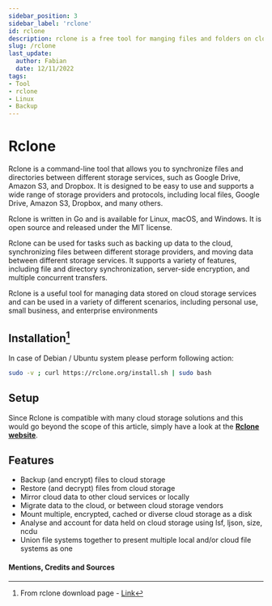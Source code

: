 ```yaml
---
sidebar_position: 3
sidebar_label: 'rclone'
id: rclone
description: rclone is a free tool for manging files and folders on cloud storage.
slug: /rclone
last_update:
  author: Fabian
  date: 12/11/2022
tags:
- Tool
- rclone
- Linux
- Backup
---
```


# Rclone

Rclone is a command-line tool that allows you to synchronize files and directories between different storage services, such as Google Drive, Amazon S3, and Dropbox. It is designed to be easy to use and supports a wide range of storage providers and protocols, including local files, Google Drive, Amazon S3, Dropbox, and many others.

Rclone is written in Go and is available for Linux, macOS, and Windows. It is open source and released under the MIT license.

Rclone can be used for tasks such as backing up data to the cloud, synchronizing files between different storage providers, and moving data between different storage services. It supports a variety of features, including file and directory synchronization, server-side encryption, and multiple concurrent transfers.

Rclone is a useful tool for managing data stored on cloud storage services and can be used in a variety of different scenarios, including personal use, small business, and enterprise environments

## Installation[^1]

In case of Debian / Ubuntu system please perform following action:

```bash
sudo -v ; curl https://rclone.org/install.sh | sudo bash
```

## Setup

Since Rclone is compatible with many cloud storage solutions and this would go beyond the scope of this article, simply have a look at the [**Rclone website**](https://rclone.org/#providers).

## Features

* Backup (and encrypt) files to cloud storage
* Restore (and decrypt) files from cloud storage
* Mirror cloud data to other cloud services or locally
* Migrate data to the cloud, or between cloud storage vendors
* Mount multiple, encrypted, cached or diverse cloud storage as a disk
* Analyse and account for data held on cloud storage using lsf, ljson, size, ncdu
* Union file systems together to present multiple local and/or cloud file systems as one


#### Mentions, Credits and Sources

[^1]: From rclone download page - [Link](https://rclone.org/downloads/)
